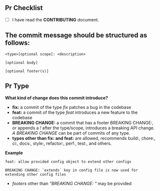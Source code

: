 <!-- Thanks for submitting a pull request! Please provide enough information so  others can review your pull request. -->

## Pr Checklist

- [ ] I have read the **CONTRIBUTING** document.

## The commit message should be structured as follows:

```
<type>[optional scope]: <description>

[optional body]

[optional footer(s)]
```

## Pr Type

**What kind of change does this commit introduce?**

- **fix:** a commit of the type _fix_ patches a bug in the codebase
- **feat:** a commit of the type _feat_ introduces a new feature to the codebase
- **BREAKING CHANGE:** a commit that has a footer BREAKING CHANGE:, or appends a _!_ after the type/scope, introduces a breaking API change. _A BREAKING CHANGE_ can be part of commits of any type.
- **types other than fix: and feat:** are allowed, recommends build:, chore:, ci:, docs:, style:, refactor:, perf:, test:, and others.

**Example**

```
feat: allow provided config object to extend other configs

BREAKING CHANGE: `extends` key in config file is now used for extending other config files
```

- _footers_ other than _"BREAKING CHANGE: <description>"_ may be provided

<!-- **Did you add tests for your changes?**

**If relevant, did you update the README?**

**Summary** -->

<!-- Explain the **motivation** for making this change. What existing problem does the pull request solve? -->
<!-- Try to link to an open issue for more information. -->

<!-- **Does this PR introduce a breaking change?** -->

<!-- If this PR introduces a breaking change, please describe the impact and a migration path for existing applications. -->

<!-- **Other information** -->
